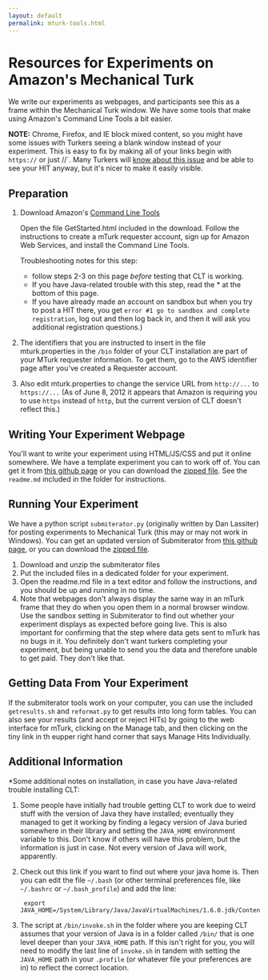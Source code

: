 ```yaml
---
layout: default
permalink: mturk-tools.html
---
```


# Resources for Experiments on Amazon's Mechanical Turk

We write our experiments as webpages, and participants see this as a frame within the Mechanical Turk window. We have some tools that make using Amazon's Command Line Tools a bit easier.

**NOTE:** Chrome, Firefox, and IE block mixed content, so you might have some issues with Turkers seeing a blank window instead of your experiment. This is easy to fix by making all of your links begin with `https://` or just //`. Many Turkers will [know about this issue](//mturkforum.com/showthread.php?10046-problem-with-hits) and be able to see your HIT anyway, but it's nicer to make it easily visible.

## Preparation

1.  Download Amazon's [Command Line Tools](//aws.amazon.com/developertools/Amazon-Mechanical-Turk/694)

    Open the file GetStarted.html included in the download. Follow the instructions to create a mTurk requester account, sign up for Amazon Web Services, and install the Command Line Tools.

    Troubleshooting notes for this step:
	* follow steps 2-3 on this page *before* testing that CLT is working.
	* If you have Java-related trouble with this step, read the * at the bottom of this page.
	* If you have already made an account on sandbox but when you try to post a HIT there, you get `error #1 go to sandbox and complete registration`, log out and then log back in, and then it will ask you additional registration questions.)

2. The identifiers that you are instructed to insert in the file mturk.properties in the `/bin` folder of your CLT installation are part of your MTurk requester information. To get them, go to the AWS identifier page after you've created a Requester account.

3. Also edit mturk.properties to change the service URL from `http://...` to `https://...` (As of June 8, 2012 it appears that Amazon is requiring you to use `https` instead of `http`, but the current version of CLT doesn't reflect this.)

## Writing Your Experiment Webpage

You'll want to write your experiment using HTML/JS/CSS and put it online somewhere. We have a template experiment you can to work off of. You can get it from [this github page](//github.com/feste/experiment_template) or you can download the [zipped file](//cocolab.stanford.edu/cgi-bin/mturk-tools.php). See the `readme.md` included in the folder for instructions.

## Running Your Experiment

We have a python script `submiterator.py` (originally written by Dan Lassiter) for posting experiments to Mechanical Turk (this may or may not work in Windows). You can get an updated version of Submiterator from [this github page](//github.com/feste/Submiterator), or you can download the [zipped file](//github.com/feste/Submiterator/archive/master.zip).

1. Download and unzip the submiterator files
2. Put the included files in a dedicated folder for your experiment.
3. Open the readme.md file in a text editor and follow the instructions, and you should be up and running in no time.
4. Note that webpages don't always display the same way in an mTurk frame that they do when you open them in a normal browser window. Use the sandbox setting in Submiterator to find out whether your experiment displays as expected before going live. This is also important for confirming that the step where data gets sent to mTurk has no bugs in it. You definitely don't want turkers completing your experiment, but being unable to send you the data and therefore unable to get paid. They don't like that. 

## Getting Data From Your Experiment

If the submiterator tools work on your computer, you can use the included `getresults.sh` and `reformat.py` to get results into long form tables. You can also see your results (and accept or reject HITs) by going to the web interface for mTurk, clicking on the Manage tab, and then clicking on the tiny link in th eupper right hand corner that says Manage Hits Individually.

## Additional Information

*Some additional notes on installation, in case you have Java-related trouble installing CLT:

1. Some people have initially had trouble getting CLT to work due to weird stuff with the version of Java they have installed; eventually they managed to get it working by finding a legacy version of Java buried somewhere in their library and setting the `JAVA_HOME` environment variable to this. Don't know if others will have this problem, but the information is just in case. Not every version of Java will work, apparently.

2. Check out this link if you want to find out where your java home is. Then you can edit the file `~/.bash` (or other terminal preferences file, like `~/.bashrc` or `~/.bash_profile`) and add the line:

    	export JAVA_HOME=/System/Library/Java/JavaVirtualMachines/1.6.0.jdk/Contents/Home

3. The script at `/bin/invoke.sh` in the folder where you are keeping CLT assumes that your version of Java is in a folder called `/bin/` that is one level deeper than your `JAVA_HOME` path. If this isn't right for you, you will need to modify the last line of `invoke.sh` in tandem with setting the `JAVA_HOME` path in your `.profile` (or whatever file your preferences are in) to reflect the correct location.
